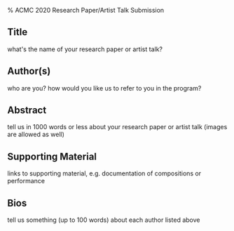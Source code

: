 % ACMC 2020 Research Paper/Artist Talk Submission

## Title

what's the name of your research paper or artist talk?

## Author(s)

who are you? how would you like us to refer to you in the program?

## Abstract

tell us in 1000 words or less about your research paper or artist talk (images
are allowed as well)

## Supporting Material

links to supporting material, e.g. documentation of compositions or performance

## Bios

tell us something (up to 100 words) about each author listed above
